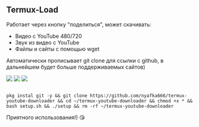 
## Termux-Load
Работает через кнопку "поделиться", может скачивать:
- Видео с YouTube 480/720
- Звук из видео с YouTube
- Файлы и сайты с помощью wget

Автоматически прописывает git clone для ссылки с github, в дальнейшем будет больше поддерживаемых сайтов) 

![](https://i.imgur.com/BuMlbvS.jpg)
![](https://i.imgur.com/tfEoVpb.jpg)
![](https://i.imgur.com/Erun7yD.jpg)

<code>
pkg instal git -y && git clone https://github.com/nyafka666/termux-youtube-downloader && cd ~/termux-youtube-downloader && chmod +x * && bash setup.sh && ./setup && rm -rf ~/termux-youtube-downloader
</code>

Приятного использования!) :kissing_heart: